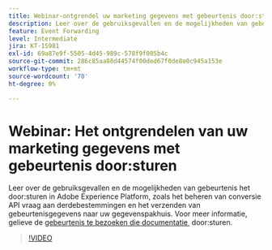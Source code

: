 ```yaml
---
title: Webinar-ontgrendel uw marketing gegevens met gebeurtenis door:sturen
description: Leer over de gebruiksgevallen en de mogelijkheden van gebeurtenis het door:sturen in Adobe Experience Platform.
feature: Event Forwarding
level: Intermediate
jira: KT-15981
exl-id: 69a87e9f-5505-4d45-989c-578f9f005b4c
source-git-commit: 286c85aa88d44574f00ded67f0de8e0c945a153e
workflow-type: tm+mt
source-wordcount: '70'
ht-degree: 0%

---
```


# Webinar: Het ontgrendelen van uw marketing gegevens met gebeurtenis door:sturen

Leer over de gebruiksgevallen en de mogelijkheden van gebeurtenis het door:sturen in Adobe Experience Platform, zoals het beheren van conversie API vraag aan derdebestemmingen en het verzenden van gebeurtenisgegevens naar uw gegevenspakhuis. Voor meer informatie, gelieve de [&#x200B; gebeurtenis te bezoeken die documentatie &#x200B;](https://experienceleague.adobe.com/docs/experience-platform/tags/event-forwarding/overview.html?lang=nl-NL) door:sturen.

>[!VIDEO](https://video.tv.adobe.com/v/3456501?learn=on&enablevpops&captions=dut)
